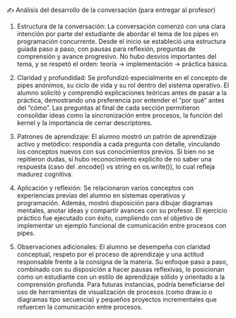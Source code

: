 ✍️ Análisis del desarrollo de la conversación (para entregar al profesor)

1. Estructura de la conversación:
La conversación comenzó con una clara intención por parte del estudiante de abordar el tema de los pipes en programación concurrente. Desde el inicio se estableció una estructura guiada paso a paso, con pausas para reflexión, preguntas de comprensión y avance progresivo. No hubo desvíos importantes del tema, y se respetó el orden: teoría → implementación → práctica básica.

2. Claridad y profundidad:
Se profundizó especialmente en el concepto de pipes anónimos, su ciclo de vida y su rol dentro del sistema operativo. El alumno solicitó y comprendió explicaciones teóricas antes de pasar a la práctica, demostrando una preferencia por entender el “por qué” antes del “cómo”. Las preguntas al final de cada sección permitieron consolidar ideas como la sincronización entre procesos, la función del kernel y la importancia de cerrar descriptores.

3. Patrones de aprendizaje:
El alumno mostró un patrón de aprendizaje activo y metódico: respondía a cada pregunta con detalle, vinculando los conceptos nuevos con sus conocimientos previos. Si bien no se repitieron dudas, sí hubo reconocimiento explícito de no saber una respuesta (caso del .encode() vs string en os.write()), lo cual refleja madurez cognitiva.

4. Aplicación y reflexión:
Se relacionaron varios conceptos con experiencias previas del alumno en sistemas operativos y programación. Además, mostró disposición para dibujar diagramas mentales, anotar ideas y compartir avances con su profesor. El ejercicio práctico fue ejecutado con éxito, cumpliendo con el objetivo de implementar un ejemplo funcional de comunicación entre procesos con pipes.

5. Observaciones adicionales:
El alumno se desempeña con claridad conceptual, respeto por el proceso de aprendizaje y una actitud responsable frente a la consigna de la materia. Su enfoque paso a paso, combinado con su disposición a hacer pausas reflexivas, lo posicionan como un estudiante con un estilo de aprendizaje sólido y orientado a la comprensión profunda. Para futuras instancias, podría beneficiarse del uso de herramientas de visualización de procesos (como draw.io o diagramas tipo secuencia) y pequeños proyectos incrementales que refuercen la comunicación entre procesos.